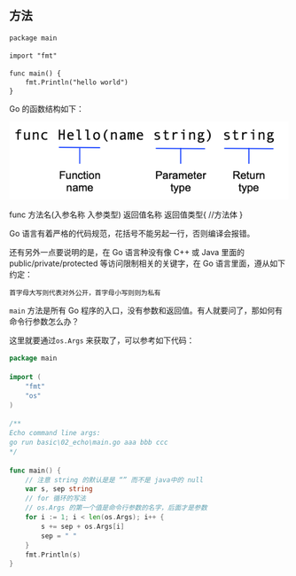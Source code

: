 ## 方法

```golang
package main

import "fmt"

func main() {
	fmt.Println("hello world")
}
```

Go 的函数结构如下：

![function](../basic/img/function-syntax.png)

func 方法名(入参名称 入参类型) 返回值名称 返回值类型{
    //方法体
}

Go 语言有着严格的代码规范，花括号不能另起一行，否则编译会报错。

还有另外一点要说明的是，在 Go 语言种没有像 C++ 或 Java 里面的 public/private/protected 等访问限制相关的关键字，在 Go 语言里面，遵从如下约定：

`首字母大写则代表对外公开，首字母小写则则为私有`

`main` 方法是所有 Go 程序的入口，没有参数和返回值。有人就要问了，那如何有命令行参数怎么办？

这里就要通过`os.Args` 来获取了，可以参考如下代码：

```go
package main

import (
    "fmt"
    "os"
)

/**
Echo command line args:
go run basic\02_echo\main.go aaa bbb ccc
*/

func main() {
    // 注意 string 的默认是是 “” 而不是 java中的 null
    var s, sep string
    // for 循环的写法
    // os.Args 的第一个值是命令行参数的名字，后面才是参数
    for i := 1; i < len(os.Args); i++ {
        s += sep + os.Args[i]
        sep = " "
    }
    fmt.Println(s)
}


```